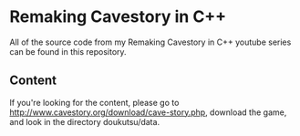 # Remaking Cavestory in C++
All of the source code from my Remaking Cavestory in C++ youtube series can be found in this repository.


## Content
If you're looking for the content, please go to http://www.cavestory.org/download/cave-story.php, download the game, and look in the directory doukutsu/data.
